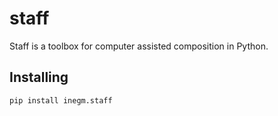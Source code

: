 # staff

Staff is a toolbox for computer assisted composition in Python.

## Installing

```
pip install inegm.staff
```